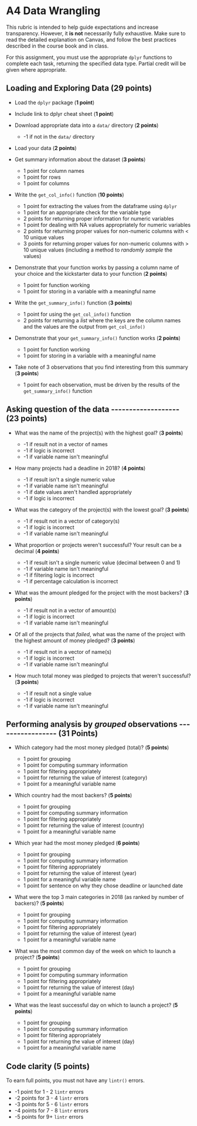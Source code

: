 # A4 Data Wrangling
This rubric is intended to help guide expectations and increase transparency. However, it **is not** necessarily fully exhaustive. Make sure to read the detailed explanation on Canvas, and follow the best practices described in the course book and in class.

For this assignment, you must use the appropriate `dplyr` functions to complete each task, returning the specified data type. Partial credit will be given where appropriate. 

## Loading and Exploring Data (**29 points**)
- Load the `dplyr` package (**1 point**)
- Include link to dplyr cheat sheet (**1 point**)
- Download appropriate data into a `data/` directory (**2 points**)
    - -1 if not in the `data/` directory
- Load your data (**2 points**)

- Get summary information about the dataset (**3 points**)
    - 1 point for column names
    - 1 point for rows
    - 1 point for columns

- Write the `get_col_info()` function (**10 points**)
    - 1 point for extracting the values from the dataframe using `dplyr`
    - 1 point for an appropriate check for the variable type
    - 2 points for returning proper information for numeric variables
    - 1 point for dealing with NA values appropriately for numeric variables
    - 2 points for returning proper values for non-numeric columns with < 10 unique values
    - 3 points for returning proper values for non-numeric columns with > 10 unique values (including a method to *randomly sample* the values)

- Demonstrate that your function works by passing a column name of your choice and the kickstarter data to your function (**2 points**) 
    - 1 point for function working
    - 1 point for storing in a variable with a meaningful name

- Write the `get_summary_info()` function (**3 points**)
    - 1 point for using the `get_col_info()` function
    - 2 points for returning a *list* where the keys are the column names and the values are the output from `get_col_info()`
    
- Demonstrate that your `get_summary_info()` function works (**2 points**) 
    - 1 point for function working
    - 1 point for storing in a variable with a meaningful name

- Take note of 3 observations that you find interesting from this summary (**3 points**)
    - 1 point for each observation, must be driven by the results of the `get_summary_info()` function

## Asking question of the data ------------------- (**23 points**)
- What was the name of the project(s) with the highest goal? (**3 points**)
    - -1 if result not in a vector of names
    - -1 if logic is incorrect
    - -1 if variable name isn't meaningful

- How many projects had a deadline in 2018? (**4 points**)
    - -1 if result isn't a single numeric value
    - -1 if variable name isn't meaningful
    - -1 if date values aren't handled appropriately
    - -1 if logic is incorrect

- What was the category of the project(s) with the lowest goal? (**3 points**)
    - -1 if result not in a vector of category(s)
    - -1 if logic is incorrect
    - -1 if variable name isn't meaningful
    
- What proportion or projects weren't successful? Your result can be a decimal (**4 points**)
    - -1 if result isn't a single numeric value (decimal between 0 and 1)
    - -1 if variable name isn't meaningful
    - -1 if filtering logic is incorrect
    - -1 if percentage calculation is incorrect

- What was the amount pledged for the project with the most backers? (**3 points**)
    - -1 if result not in a vector of amount(s)
    - -1 if logic is incorrect
    - -1 if variable name isn't meaningful

- Of all of the projects that *failed*, what was the name of the project with the highest amount of money pledged? (**3 points**)
    - -1 if result not in a vector of name(s)
    - -1 if logic is incorrect
    - -1 if variable name isn't meaningful

- How much total money was pledged to projects that weren't successful? (**3 points**)
    - -1 if result not a single value
    - -1 if logic is incorrect
    - -1 if variable name isn't meaningful

## Performing analysis by *grouped* observations ----------------- (31 Points)
- Which category had the most money pledged (total)? (**5 points**)
    - 1 point for grouping
    - 1 point for computing summary information
    - 1 point for filtering appropriately
    - 1 point for returning the value of interest (category)
    - 1 point for a meaningful variable name

- Which country had the most backers?  (**5 points**)
    - 1 point for grouping
    - 1 point for computing summary information
    - 1 point for filtering appropriately
    - 1 point for returning the value of interest (country)
    - 1 point for a meaningful variable name

- Which year had the most money pledged (**6 points**)
    - 1 point for grouping
    - 1 point for computing summary information
    - 1 point for filtering appropriately
    - 1 point for returning the value of interest (year)
    - 1 point for a meaningful variable name
    - 1 point for sentence on why they chose deadline or launched date

- What were the top 3 main categories in 2018 (as ranked by number of backers)? (**5 points**)
    - 1 point for grouping
    - 1 point for computing summary information
    - 1 point for filtering appropriately
    - 1 point for returning the value of interest (year)
    - 1 point for a meaningful variable name

- What was the most common day of the week on which to launch a project? (**5 points**)
    - 1 point for grouping
    - 1 point for computing summary information
    - 1 point for filtering appropriately
    - 1 point for returning the value of interest (day)
    - 1 point for a meaningful variable name

- What was the least successful day on which to launch a project? (**5 points**)
    - 1 point for grouping
    - 1 point for computing summary information
    - 1 point for filtering appropriately
    - 1 point for returning the value of interest (day)
    - 1 point for a meaningful variable name


## Code clarity (**5 points**)
To earn full points, you must not have any `lintr()` errors. 
- -1 point for 1 - 2 `lintr` errors
- -2 points for 3 - 4 `lintr` errors
- -3 points for 5 - 6 `lintr` errors
- -4 points for 7 - 8 `lintr` errors
- -5 points for 9+ `lintr` errors
